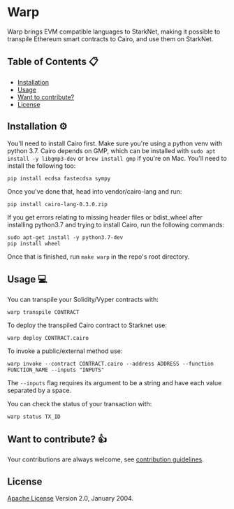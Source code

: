 # Warp

Warp brings EVM compatible languages to StarkNet, making it possible to transpile Ethereum smart contracts to Cairo, and use them on StarkNet.

## Table of Contents :clipboard:

- [Installation](#installation-gear)
- [Usage](#usage-computer)
- [Want to contribute?](#want-to-contribute-thumbsup)
- [License](#license-warning)

## Installation :gear:

You'll need to install Cairo first. Make sure you're using a python venv with python 3.7. Cairo depends on GMP, which can be installed with `sudo apt install -y libgmp3-dev` or `brew install gmp` if you're on Mac. You'll need to install the following too:

```
pip install ecdsa fastecdsa sympy
```

Once you've done that, head into vendor/cairo-lang and run:

```
pip install cairo-lang-0.3.0.zip
```

If you get errors relating to missing header files or bdist_wheel after installing python3.7 and trying to install Cairo, run the following commands:
```
sudo apt-get install -y python3.7-dev
pip install wheel
```
Once that is finished, run `make warp` in the repo's root directory.

## Usage :computer:

You can transpile your Solidity/Vyper contracts with:

```
warp transpile CONTRACT
```

To deploy the transpiled Cairo contract to Starknet use:
```
warp deploy CONTRACT.cairo
```

To invoke a public/external method use:
```
warp invoke --contract CONTRACT.cairo --address ADDRESS --function FUNCTION_NAME --inputs "INPUTS"
```

The `--inputs` flag requires its argument to be a string and have each value separated by a space.

You can check the status of your transaction with:

```
warp status TX_ID
```

## Want to contribute? :thumbsup:

Your contributions are always welcome, see [contribution guidelines](CONTRIBUTING.md).

## License

[Apache License](LICENSE) Version 2.0, January 2004.
